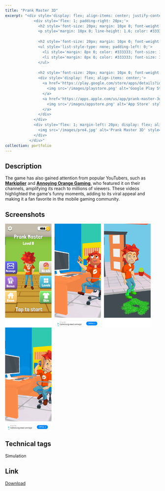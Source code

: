 ```yaml
---
title: "Prank Master 3D"
excerpt: "<div style='display: flex; align-items: center; justify-content: space-between; font-size: 14px; background: #ffffff; padding: 20px; border-radius: 12px; box-shadow: 0 8px 16px rgba(0, 0, 0, 0.1); border: 2px solid #ff6f61;'>
             <div style='flex: 1; padding-right: 20px;'>
               <h2 style='font-size: 20px; margin: 10px 0; font-weight: bold; color: #ff6f61; text-transform: uppercase; letter-spacing: 2px;'>Description</h2>
               <p style='margin: 10px 0; line-height: 1.6; color: #333333; font-size: 14px;'><b style='color: #ff6f61;'>Prank Master 3D</b> is a lighthearted simulation game where players set up creative and hilarious pranks on unsuspecting characters. Each level offers unique challenges that require choosing the right option to pull off the perfect prank. With its vibrant art style and engaging gameplay, the game has captivated mobile gamers worldwide. Since its release, <b style='color: #ff6f61;'>Prank Master 3D</b> has achieved over <b style='color: #ff6f61;'>70 million downloads</b> across iOS and Android, becoming a top-charting title in <b style='color: #ff6f61;'>2020</b>. Click on the game title for more info.</p>

               <h2 style='font-size: 20px; margin: 10px 0; font-weight: bold; color: #ff6f61; text-transform: uppercase; letter-spacing: 2px;'>Contribution</h2>
               <ul style='list-style-type: none; padding-left: 0;'>
                 <li style='margin: 8px 0; color: #333333; font-size: 14px;'><span style='color: #00b8d4; font-weight: bold; margin-right: 8px;'>•</span> Developed more than 20 levels and a couple of customized ad videos for marketability testing.</li>
                 <li style='margin: 8px 0; color: #333333; font-size: 14px;'><span style='color: #00b8d4; font-weight: bold; margin-right: 8px;'>•</span> Contributed in level design and made custom particles on demand.</li>
               </ul>

               <h2 style='font-size: 20px; margin: 10px 0; font-weight: bold; color: #ff6f61; text-transform: uppercase; letter-spacing: 2px;'>Link</h2>
               <div style='display: flex; align-items: center;'>
                 <a href='https://play.google.com/store/apps/details?id=com.alphapotato.prankster' style='margin-right: 10px;'>
                   <img src='/images/playstore.png' alt='Google Play Store' style='height: 30px; filter: drop-shadow(0 0 4px rgba(0, 184, 212, 0.5));'>
                 </a>
                 <a href='https://apps.apple.com/us/app/prank-master-3d/id1528127833'>
                   <img src='/images/appstore.png' alt='App Store' style='height: 30px; filter: drop-shadow(0 0 4px rgba(0, 184, 212, 0.5));'>
                 </a>
               </div>
             </div>
             <div style='flex: 1; margin-left: 20px; display: flex; align-items: center; justify-content: center; overflow: hidden;'>
               <img src='/images/pro4.jpg' alt='Prank Master 3D' style='max-width: 100%; border-radius: 12px; box-shadow: 0 0 12px rgba(255, 111, 97, 0.5); transition: transform 0.3s ease; object-fit: cover;'>
             </div>
           </div>"
collection: portfolio
---
```


Description
-----
The game has also gained attention from popular YouTubers, such as [**Markiplier**](https://youtu.be/0Ct5Hs6uOAc?si=QQY99Onz7bCbjzL5) and [**Annoying Orange Gaming**](https://youtu.be/L4RBWzTtjbM?si=o0N_rifZ-x1r5xk1), who featured it on their channels, amplifying its reach to millions of viewers. These videos highlighted the game's funny moments, adding to its viral appeal and making it a fan favorite in the mobile gaming community.

Screenshots
-----
<div style="display: flex; flex-wrap: wrap;">
  <img src="/images/pm02.jpg" alt="Screenshot 1" style="margin-right: 10px; width: 30%;">
  <img src="/images/pm01.jpg" alt="Screenshot 2" style="margin-right: 10px; width: 30%;">
  <img src="/images/pm03.jpg" alt="Screenshot 3" style="margin-right: 10px; width: 30%;">
  <img src="/images/pm04.jpg" alt="Screenshot 3" style="margin-right: 10px; width: 30%;">
</div>

Technical tags
-----
Simulation

Link
-----
[Download](https://play.google.com/store/apps/details?id=com.alphapotato.prankster)

